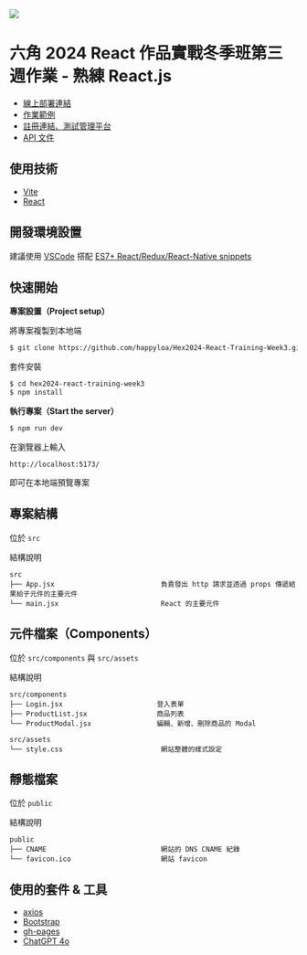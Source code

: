 ![](https://i.imgur.com/QMkKWmC.png)

# 六角 2024 React 作品實戰冬季班第三週作業 - 熟練 React.js

- [線上部署連結](http://hex2024-react-training-week3.worksbyaaron.com/)
- [作業範例](https://github.com/hexschool/react-training-chapter-2024)
- [註冊連結、測試管理平台](https://ec-course-api.hexschool.io/)
- [API 文件](https://hexschool.github.io/ec-courses-api-swaggerDoc/)

## 使用技術

- [Vite](https://vitejs.dev/)
- [React](https://react.dev/)

## 開發環境設置

建議使用 [VSCode](https://code.visualstudio.com/) 搭配 [ES7+ React/Redux/React-Native snippets](https://marketplace.visualstudio.com/items?itemName=dsznajder.es7-react-js-snippets)

## 快速開始

**專案設置（Project setup）**

將專案複製到本地端

```sh
$ git clone https://github.com/happyloa/Hex2024-React-Training-Week3.git
```

套件安裝

```sh
$ cd hex2024-react-training-week3
$ npm install
```

**執行專案（Start the server）**

```sh
$ npm run dev
```

在瀏覽器上輸入

```
http://localhost:5173/
```

即可在本地端預覽專案

## 專案結構

位於 `src`

結構說明

```
src
├── App.jsx                          負責發出 http 請求並透過 props 傳遞結果給子元件的主要元件
└── main.jsx                         React 的主要元件
```

## 元件檔案（Components）

位於 `src/components` 與 `src/assets`

結構說明

```
src/components
├── Login.jsx                       登入表單
├── ProductList.jsx                 商品列表
└── ProductModal.jsx                編輯、新增、刪除商品的 Modal
```

```
src/assets
└── style.css                        網站整體的樣式設定
```

## 靜態檔案

位於 `public`

結構說明

```
public
├── CNAME                            網站的 DNS CNAME 紀錄
└── favicon.ico                      網站 favicon
```

## 使用的套件 & 工具

- [axios](https://axios-http.com/)
- [Bootstrap](https://getbootstrap.com/)
- [gh-pages](https://www.npmjs.com/package/gh-pages)
- [ChatGPT 4o](https://openai.com/)
